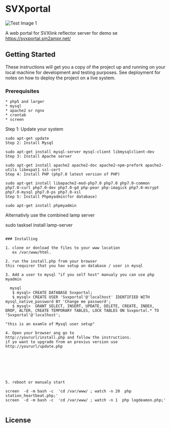 # SVXportal

![Test Image 1](https://svxportal.sm2ampr.net/portalimage_git.png)

A web portal for SVXlink reflector server
for demo se https://svxportal.sm2ampr.net/


## Getting Started

These instructions will get you a copy of the project up and running on your local machine for development and testing purposes. See deployment for notes on how to deploy the project on a live system.

### Prerequisites


```
* php5 and larger
* mysql
* apache2 or ngnx
* crontab
* screen 
```

Step 1: Update your system
```
sudo apt-get update
Step 2: Install Mysql

sudo apt-get install mysql-server mysql-client libmysqlclient-dev
Step 3: Install Apache server

sudo apt-get install apache2 apache2-doc apache2-npm-prefork apache2-utils libexpat1 ssl-cert
Step 4: Install PHP (php7.0 latest version of PHP)

sudo apt-get install libapache2-mod-php7.0 php7.0 php7.0-common php7.0-curl php7.0-dev php7.0-gd php-pear php-imagick php7.0-mcrypt php7.0-mysql php7.0-ps php7.0-xsl
Step 5: Install Phpmyadmin(for database)

sudo apt-get install phpmyadmin
```

Alternativly use the combined lamp server 

sudo tasksel install lamp-server

```

### Installing

1. clone or donload the files to your www location
   ex /var/www/html.

2. run the install.php from your browser
this requirer that you hav setup an database / user in mysql 

3. Add a user to mysql "if you self host" manualy you can use php myadmin
   
  mysql
   $ mysql> CREATE DATABASE Svxportal;
   $ mysql> CREATE USER 'Svxportal'@'localhost' IDENTIFIED WITH mysql_native_password BY 'Change me password';
   $ mysql>  GRANT SELECT, INSERT, UPDATE, DELETE, CREATE, INDEX, DROP, ALTER, CREATE TEMPORARY TABLES, LOCK TABLES ON Svxportal.* TO 'Svxportal'@'localhost';

"this is an examle of Mysql user setup"

4. Open your browser ang go to 
http://yoururl/install.php and follow the instructions.
if yo want to upgrade from an previus version use
http://yoururl/update.php







5. reboot or manualy start 

screen  -d -m bash -c  'cd /var/www/ ; watch -n 20  php station_heartbeat.php;'
screen  -d -m bash -c  'cd /var/www/ ; watch -n 1  php logdeamon.php;'


```

## License


